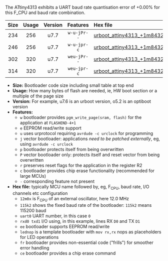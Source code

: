 The ATtiny4313 exhibits a UART baud rate quantisation error of +0.00% for this F_CPU and baud rate combination.

|Size|Usage|Version|Features|Hex file|
|:-:|:-:|:-:|:-:|:--|
|234|256|u7.7|`w-u-jPr--`|[urboot_attiny4313_+1m8432x_+115k2_uart0_rxd0_txd1_lednop_fr.hex](https://raw.githubusercontent.com/stefanrueger/urboot.hex/main/mcus/attiny4313/external_oscillator/fcpu_+1m8432x/br_+115k2/urboot_attiny4313_+1m8432x_+115k2_uart0_rxd0_txd1_lednop_fr.hex)|
|246|256|u7.7|`w-u-jpr-c`|[urboot_attiny4313_+1m8432x_+115k2_uart0_rxd0_txd1_lednop_fr_ce.hex](https://raw.githubusercontent.com/stefanrueger/urboot.hex/main/mcus/attiny4313/external_oscillator/fcpu_+1m8432x/br_+115k2/urboot_attiny4313_+1m8432x_+115k2_uart0_rxd0_txd1_lednop_fr_ce.hex)|
|302|320|u7.7|`weu-jPr--`|[urboot_attiny4313_+1m8432x_+115k2_uart0_rxd0_txd1_ee_lednop_fr.hex](https://raw.githubusercontent.com/stefanrueger/urboot.hex/main/mcus/attiny4313/external_oscillator/fcpu_+1m8432x/br_+115k2/urboot_attiny4313_+1m8432x_+115k2_uart0_rxd0_txd1_ee_lednop_fr.hex)|
|314|320|u7.7|`weu-jpr-c`|[urboot_attiny4313_+1m8432x_+115k2_uart0_rxd0_txd1_ee_lednop_fr_ce.hex](https://raw.githubusercontent.com/stefanrueger/urboot.hex/main/mcus/attiny4313/external_oscillator/fcpu_+1m8432x/br_+115k2/urboot_attiny4313_+1m8432x_+115k2_uart0_rxd0_txd1_ee_lednop_fr_ce.hex)|

- **Size:** Bootloader code size including small table at top end
- **Usage:** How many bytes of flash are needed, ie, HW boot section or a multiple of the page size
- **Version:** For example, u7.6 is an urboot version, o5.2 is an optiboot version
- **Features:**
  + `w` bootloader provides `pgm_write_page(sram, flash)` for the application at `FLASHEND-4+1`
  + `e` EEPROM read/write support
  + `u` uses urprotocol requiring `avrdude -c urclock` for programming
  + `j` vector bootloader: applications *need to be patched externally*, eg, using `avrdude -c urclock`
  + `p` bootloader protects itself from being overwritten
  + `P` vector bootloader only: protects itself and reset vector from being overwritten
  + `r` preserves reset flags for the application in the register R2
  + `c` bootloader provides chip erase functionality (recommended for large MCUs)
  + `-` corresponding feature not present
- **Hex file:** typically MCU name followed by, eg, F<sub>CPU</sub>, baud rate, I/O channels etc configuration
  + `12m0x` is F<sub>CPU</sub> of an external oscillator, here 12.0 MHz
  + `115k2` shows the fixed baud rate of the bootloader: `115k2` means 115200 baud
  + `uart0` UART number, in this case `0`
  + `rxd0 txd1` I/O using, in this example, lines RX `D0` and TX `D1`
  + `ee` bootloader supports EEPROM read/write
  + `lednop` is a template bootloader with `mov rx,rx` nops as placeholders for LED operations
  + `fr` bootloader provides non-essential code ("frills") for smoother error handling
  + `ce` bootloader provides a chip erase command
